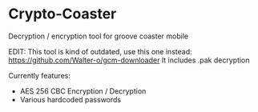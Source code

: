 # Crypto-Coaster
Decryption / encryption tool for groove coaster mobile

EDIT: This tool is kind of outdated, use this one instead: https://github.com/Walter-o/gcm-downloader
      It includes .pak decryption

Currently features:
- AES 256 CBC Encryption / Decryption
- Various hardcoded passwords
